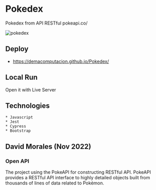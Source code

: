 # Pokedex
Pokedex from API RESTful pokeapi.co/

![pokedex](https://user-images.githubusercontent.com/105241040/201317338-be62d2e2-1c52-429e-8132-71021b28f2c8.png)

## Deploy
- https://demacomputacion.github.io/Pokedex/

## Local Run
Open it with Live Server

## Technologies
```
* Javascript
* Jest
* Cypress
* Bootstrap
```

## David Morales (Nov 2022)

### Open API
The project using the PokeAPI for constructing RESTful API.
PokeAPI provides a RESTful API interface to highly detailed objects built from thousands of lines of data related to Pokémon.
